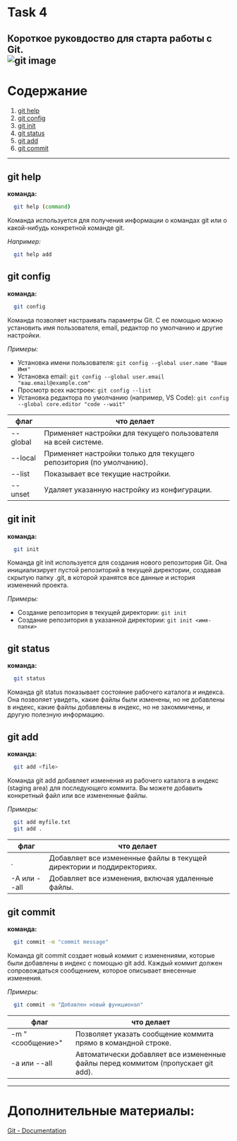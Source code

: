 # Task 4
Короткое руковдоство для старта работы с Git.  
![git image](https://avatars.githubusercontent.com/u/18133?s=280&v=4)
---

# Содержание
1. [git help](#git-help)
2. [git config](#git-config)
3. [git init](#git-init)
4. [git status](#git-status)
5. [git add](#git-add)
6. [git commit](#git-commit)

---

## <a id="git-help">git help</a>
**команда:**
```bash
  git help (command)
```

Команда используется для получения информации о командах git или о какой-нибудь конкретной команде git.  

_Например:_
```bash
  git help add
```

## <a id="git-config">git config</a>
**команда:**
```bash
  git config
```

Команда позволяет настраивать параметры Git. С ее помощью можно установить имя пользователя, email, редактор по умолчанию и другие настройки.  

_Примеры:_
 - Установка имени пользователя:
  `git config --global user.name "Ваше Имя"`
 - Установка email:
  `git config --global user.email "ваш.email@example.com"`
 - Просмотр всех настроек:
  `git config --list`
 - Установка редактора по умолчанию (например, VS Code):
  `git config --global core.editor "code --wait"`

| флаг | что делает |
| ----------- | ----------- |
| --global    | Применяет настройки для текущего пользователя на всей системе. |
| --local    | Применяет настройки только для текущего репозитория (по умолчанию). |
| --list | Показывает все текущие настройки. |
| --unset | Удаляет указанную настройку из конфигурации. |

## <a id="git-init">git init</a>
**команда:**
```bash
  git init
```

Команда git init используется для создания нового репозитория Git. Она инициализирует пустой репозиторий в текущей директории, создавая скрытую папку .git, в которой хранятся все данные и история изменений проекта.  

_Примеры:_
 - Создание репозитория в текущей директории:
  `git init`
 - Создание репозитория в указанной директории:
  `git init <имя-папки>`

## <a id="git-status">git status</a>
**команда:**
```bash
  git status
```

Команда git status показывает состояние рабочего каталога и индекса.  Она позволяет увидеть, какие файлы были изменены, но не добавлены в индекс, какие файлы добавлены в индекс, но не закоммичены, и другую полезную информацию.

## <a id="git-add">git add</a>
**команда:**
```bash
  git add <file>
```

Команда git add добавляет изменения из рабочего каталога в индекс (staging area) для последующего коммита. Вы можете добавить конкретный файл или все измененные файлы.  

_Примеры:_
```bash
  git add myfile.txt  
  git add .
```

| флаг | что делает |
| ----------- | ----------- |
| . | Добавляет все измененные файлы в текущей директории и поддиректориях. |
| -A или --all | Добавляет все изменения, включая удаленные файлы. |

## <a id="git-commit">git commit</a>

**команда:**
```bash
  git commit -m "commit message"  
```

Команда git commit создает новый коммит с изменениями, которые были добавлены в индекс с помощью git add. Каждый коммит должен сопровождаться сообщением, которое описывает внесенные изменения.  

_Примеры:_
```bash
  git commit -m "Добавлен новый функционал"  
```
  
| флаг | что делает |
| ----------- | ----------- |
| -m "<сообщение>" | Позволяет указать сообщение коммита прямо в командной строке. |
| -a или --all | Автоматически добавляет все измененные файлы перед коммитом (пропускает git add). |

---

# Дополнительные материалы:
[Git - Documentation](https://git-scm.com/doc)
